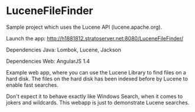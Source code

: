 # LuceneFileFinder

Sample project which uses the Lucene API (lucene.apache.org).

Launch the app: http://h1881812.stratoserver.net:8080/LuceneFileFinder/

Dependencies Java: Lombok, Lucene, Jackson

Dependencies Web: AngularJS 1.4

Example web app, where you can use the Lucene Library to
find files on a hard disk. The files on the hard disk has
been indexed before by Lucene to enable fast searches.

Don't expect it to behave exactly like Windows Search, when
it comes to jokers and wildcards. This webapp is just to
demonstrate Lucene searches.
